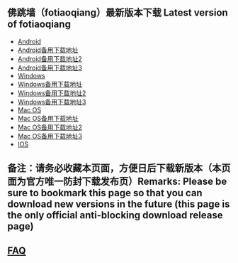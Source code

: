 
## 佛跳墙（fotiaoqiang）最新版本下载 Latest version of fotiaoqiang
- <a href="https://getfotiaoqiang.cf/downloads/2.7.5/fotiaoqiang-v2.7.5-1.apk"> Android </a>
- <a href="https://s3.amazonaws.com/fotiaoqiang/fotiaoqiang-v2.7.5-1.apk"> Android备用下载地址 </a>
- <a href="https://gitlab.com/fotiaoqiang/download/-/blob/master/fotiaoqiang-v2.7.5-1.apk"> Android备用下载地址2 </a>
- <a href="https://github.com/getfotiaoqiang/download/releases/download/V2.7.5/fotiaoqiang-v2.7.5-1.apk"> Android备用下载地址3 </a>
- <a href="https://getfotiaoqiang.cf/downloads/2.7.5/fotiaoqiang-2.7.5-1-Setup.exe"> Windows </a>
- <a href="https://s3.amazonaws.com/fotiaoqiang/fotiaoqiang-2.7.5-1-Setup.exe"> Windows备用下载地址 </a>
- <a href="https://gitlab.com/fotiaoqiang/download/-/blob/master/fotiaoqiang-2.7.5-1-Setup.exe"> Windows备用下载地址2 </a>
- <a href="https://github.com/getfotiaoqiang/download/releases/download/V2.7.5/fotiaoqiang-2.7.5-1-Setup.exe"> Windows备用下载地址3 </a>
- <a href="https://getfotiaoqiang.cf/downloads/2.7.5/v275-1_fotiaoqiang_darwin_amd64_install.pkg"> Mac OS </a>
- <a href="https://s3.amazonaws.com/fotiaoqiang/v275-1_fotiaoqiang_darwin_amd64_install.pkg"> Mac OS备用下载地址 </a>
- <a href="https://gitlab.com/fotiaoqiang/download/-/blob/master/v275-1_fotiaoqiang_darwin_amd64_install.pkg"> Mac OS备用下载地址2 </a>
- <a href="https://github.com/getfotiaoqiang/download/releases/download/V2.7.5/v275-1_fotiaoqiang_darwin_amd64_install.pkg"> Mac OS备用下载地址3 </a>
- <a href="https://www.qingfengwuhan.com/download/ios/"> IOS </a> 

## 备注：请务必收藏本页面，方便日后下载新版本（本页面为官方唯一防封下载发布页）Remarks: Please be sure to bookmark this page so that you can download new versions in the future (this page is the only official anti-blocking download release page)

## <a href="https://github.com/getfotiaoqiang/fotiaoqiang/wiki/FAQ">FAQ</a>
